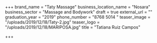+++
brand_name = "Taty Massage"
business_location_name = "Nosara"
business_sector = "Massage and Bodywork"
draft = true
external_url = ""
graduation_year = "2019"
phone_number = "8768 5014 "
teaser_image = "/uploads/2019/12/18/Taty-2.jpg"
teaser_logo = "/uploads/2019/12/18/MARIPOSA.jpg"
title = "Tatiana Ruiz Campos"

+++
